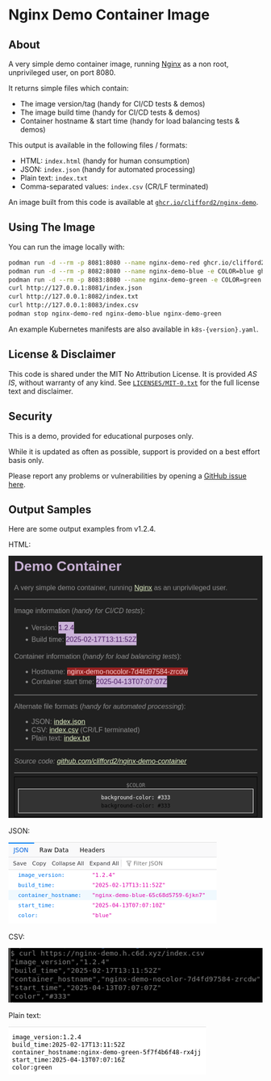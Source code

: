 # Nginx Demo Container Image

## About

A very simple demo container image, running [Nginx](https://nginx.org/)
as a non root, unprivileged user, on port 8080.

It returns simple files which contain:

- The image version/tag (handy for CI/CD tests & demos)
- The image build time (handy for CI/CD tests & demos)
- Container hostname & start time (handy for load balancing tests & demos)

This output is available in the following files / formats:

- HTML: `index.html` (handy for human consumption)
- JSON: `index.json` (handy for automated processing)
- Plain text: `index.txt`
- Comma-separated values: `index.csv` (CR/LF terminated)

An image built from this code is available at
[`ghcr.io/clifford2/nginx-demo`](https://ghcr.io/clifford2/nginx-demo).

## Using The Image

You can run the image locally with:

```sh
podman run -d --rm -p 8081:8080 --name nginx-demo-red ghcr.io/clifford2/nginx-demo:1.3.2
podman run -d --rm -p 8082:8080 --name nginx-demo-blue -e COLOR=blue ghcr.io/clifford2/nginx-demo:1.3.2
podman run -d --rm -p 8083:8080 --name nginx-demo-green -e COLOR=green ghcr.io/clifford2/nginx-demo:1.3.2
curl http://127.0.0.1:8081/index.json
curl http://127.0.0.1:8082/index.txt
curl http://127.0.0.1:8083/index.csv
podman stop nginx-demo-red nginx-demo-blue nginx-demo-green
```

An example Kubernetes manifests are also available in `k8s-{version}.yaml`.

## License & Disclaimer

This code is shared under the MIT No Attribution License.
It is provided *AS IS*, without warranty of any kind.
See [`LICENSES/MIT-0.txt`](LICENSES/MIT-0.txt) for the full license text and disclaimer.

## Security

This is a demo, provided for educational purposes only.

While it is updated as often as possible, support is provided on a best effort basis only.

Please report any problems or vulnerabilities by opening a [GitHub issue here](https://github.com/clifford2/nginx-demo-container/issues).

## Output Samples

Here are some output examples from v1.2.4.

HTML:

![HTML](images/sample-html.png "HTML")

JSON:

![JSON](images/sample-json.png "JSON")

CSV:

![CSV](images/sample-csv.png "CSV")

Plain text:

![TXT](images/sample-txt.png "TXT")
